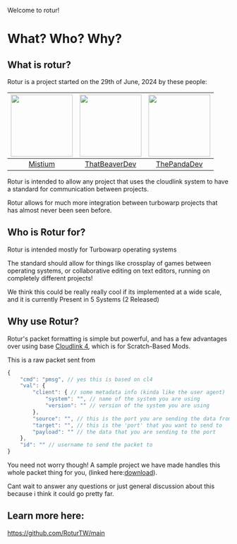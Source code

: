 Welcome to rotur!

# What? Who? Why?

## What is rotur?
Rotur is a project started on the 29th of June, 2024 by these people:<br>

| <img src="https://avatars.githubusercontent.com/u/92952823?v=4" width="140px"> | <img src="https://avatars.githubusercontent.com/u/107750535?v=4" width="140px"> | <img src="https://avatars.githubusercontent.com/u/73702185?v=4" width="140px"> |
|:----------------------------------------------------------------:|:-------------------------------------------------------------------:|:-------------------------------------------------------------------:|
| [Mistium](https://github.com/Mistium)                            | [ThatBeaverDev](https://github.com/ThatBeaverDev)                      | [ThePandaDev](https://github.com/ThePandaDever)                     |

Rotur is intended to allow any project that uses the cloudlink system to have a standard for communication between projects.

Rotur allows for much more integration between turbowarp projects that has almost never been seen before.

## Who is Rotur for?

Rotur is intended mostly for Turbowarp operating systems

The standard should allow for things like crossplay of games between operating systems, or collaborative editing on text editors, running on completely different projects!

We think this could be really really cool if its implemented at a wide scale, and it is currently Present in 5 Systems (2 Released)

## Why use Rotur?

Rotur's packet formatting is simple but powerful, and has a few advantages over using base [Cloudlink 4](https://github.com/MikeDev101/cloudlink), which is for Scratch-Based Mods.

This is a raw packet sent from 
```js
{
    "cmd": "pmsg", // yes this is based on cl4
    "val": {
        "client": { // some metadata info (kinda like the user agent)
            "system": "", // name of the system you are using
            "version": "" // version of the system you are using
        },
        "source": "", // this is the port you are sending the data from (to allow for replies)
        "target": "", // this is the 'port' that you want to send to
        "payload": "" // the data that you are sending to the port
    },
    "id": "" // username to send the packet to
}
```

You need not worry though! A sample project we have made handles this whole packet thing for you, (linked here:[download](https://raw.githubusercontent.com/RoturTW/main/main/Implementations/SCRATCH/Rotur_Example_Project.sb3)).

Cant wait to answer any questions or just general discussion about this because i think it could go pretty far.

## Learn more here:
https://github.com/RoturTW/main
